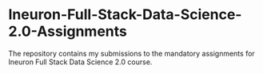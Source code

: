 # Ineuron-Full-Stack-Data-Science-2.0-Assignments
The repository contains my submissions to the mandatory assignments for Ineuron Full Stack Data Science 2.0 course.
